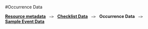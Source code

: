 #Occurrence Data

[**Resource metadata**](howToPublish#resource-metadata) &nbsp;&nbsp;``—>``&nbsp;&nbsp; [**Checklist Data**](howToPublish#checklist-data) &nbsp;&nbsp;``—>``&nbsp;&nbsp; **Occurrence Data** &nbsp;&nbsp;``—>``&nbsp;&nbsp; [**Sample Event Data**](howToPublish#sample-event-data)